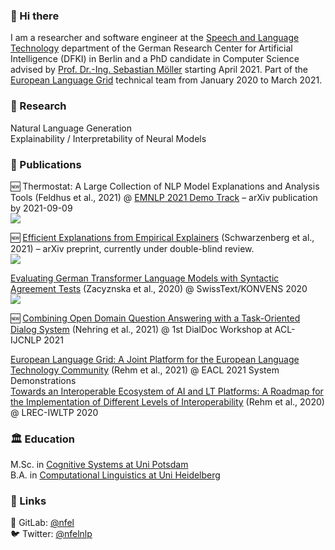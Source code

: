 ### :wave: Hi there
I am a researcher and software engineer at the [Speech and Language Technology](https://www.dfki.de/en/web/research/research-departments/speech-and-language-technology/) department of the German Research Center for Artificial Intelligence (DFKI) in Berlin and a PhD candidate in Computer Science advised by [Prof. Dr.-Ing. Sebastian Möller](https://www.qu.tu-berlin.de/menue/team/professur/parameter/en/) starting April 2021. Part of the [European Language Grid](https://live.european-language-grid.eu/) technical team from January 2020 to March 2021.  

### :telescope: Research
Natural Language Generation  
Explainability / Interpretability of Neural Models  

### :newspaper: Publications
🆕 Thermostat: A Large Collection of NLP Model Explanations and Analysis Tools (Feldhus et al., 2021) @ [EMNLP 2021 Demo Track](https://2021.emnlp.org/call-for-papers/demos) – arXiv publication by 2021-09-09  
<a align="center" href="https://github.com/DFKI-NLP/thermostat">
   <img src="https://github-readme-stats.vercel.app/api/pin/?username=dfki-nlp&repo=thermostat&show_owner=true"/>
</a>

🆕 [Efficient Explanations from Empirical Explainers](https://arxiv.org/pdf/2103.15429.pdf) (Schwarzenberg et al., 2021) – arXiv preprint, currently under double-blind review.  
<a align="center" href="https://github.com/DFKI-NLP/emp-exp">
   <img src="https://github-readme-stats.vercel.app/api/pin/?username=dfki-nlp&repo=emp-exp&show_owner=true"/>
</a>

[Evaluating German Transformer Language Models with Syntactic Agreement Tests](https://arxiv.org/pdf/2007.03765.pdf) (Zacyznska et al., 2020) @ SwissText/KONVENS 2020  
<a align="center" href="https://github.com/dfki-nlp/gevalm">
   <img src="https://github-readme-stats.vercel.app/api/pin/?username=dfki-nlp&repo=gevalm&show_owner=true"/>
</a>

🆕 [Combining Open Domain Question Answering with a Task-Oriented Dialog System](https://aclanthology.org/2021.dialdoc-1.5/) (Nehring et al., 2021) @ 1st DialDoc Workshop at ACL-IJCNLP 2021  

[European Language Grid: A Joint Platform for the European Language Technology Community](https://www.aclweb.org/anthology/2021.eacl-demos.26/) (Rehm et al., 2021) @ EACL 2021 System Demonstrations  
[Towards an Interoperable Ecosystem of AI and LT Platforms: A Roadmap for the Implementation of Different Levels of Interoperability](https://arxiv.org/pdf/2004.08355.pdf) (Rehm et al., 2020) @ LREC-IWLTP 2020  


### :classical_building: Education
M.Sc. in [Cognitive Systems at Uni Potsdam](https://www.ling.uni-potsdam.de/cogsys/index.html)  
B.A. in [Computational Linguistics at Uni Heidelberg](https://www.cl.uni-heidelberg.de/)

### :pushpin: Links
🦊 GitLab: [@nfel](https://gitlab.com/nfel)  
:bird: Twitter: [@nfelnlp](https://twitter.com/nfelnlp)
